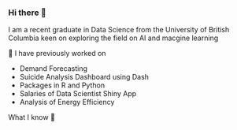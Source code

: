 ### Hi there 👋
I am a recent graduate in Data Science from the University of British Columbia keen on exploring the field on AI and macgine learning 
<!--
**MNBhat/MNBhat** is a ✨ _special_ ✨ repository because its `README.md` (this file) appears on your GitHub profile.

Here are some ideas to get you started:

- 🔭 I’m currently working on ...
- 🌱 I’m currently learning ...
- 👯 I’m looking to collaborate on ...
- 🤔 I’m looking for help with ...
- 🔭 I’m currently working on 
- 💬 Ask me about ...
- 📫 How to reach me: ...
- 😄 Pronouns: ...
- ⚡ Fun fact: ...
-->
🔭 I have previously worked on
  
  - Demand Forecasting
  - Suicide Analysis Dashboard using Dash
  - Packages in R and Python
  - Salaries of Data Scientist Shiny App
  - Analysis of Energy Efficiency

What I know 🧠
  


